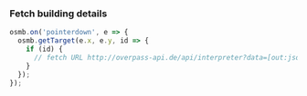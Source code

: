### Fetch building details

~~~ javascript
osmb.on('pointerdown', e => {
  osmb.getTarget(e.x, e.y, id => {
    if (id) {
      // fetch URL http://overpass-api.de/api/interpreter?data=[out:json];(relation(id);way(r);node(w);way(id);way(23853131);node(w));out;
    }
  });
});
~~~
